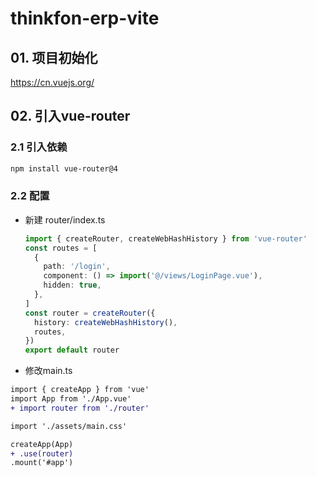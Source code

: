 # thinkfon-erp-vite

## 01. 项目初始化

https://cn.vuejs.org/

## 02. 引入vue-router

### 2.1 引入依赖

```bash
npm install vue-router@4
```

### 2.2 配置

- 新建 router/index.ts
  ```typescript
  import { createRouter, createWebHashHistory } from 'vue-router'
  const routes = [
    {
      path: '/login',
      component: () => import('@/views/LoginPage.vue'),
      hidden: true,
    },
  ]
  const router = createRouter({
    history: createWebHashHistory(),
    routes,
  })
  export default router
  ```
- 修改main.ts

```diff
import { createApp } from 'vue'
import App from './App.vue'
+ import router from './router'

import './assets/main.css'

createApp(App)
+ .use(router)
.mount('#app')

```

